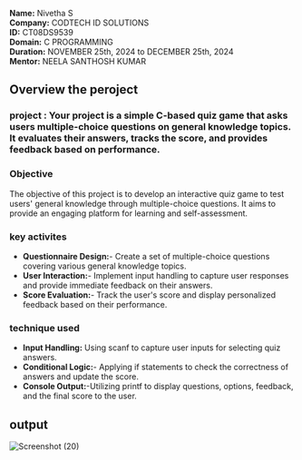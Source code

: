 **Name:** Nivetha S                                                                                                                                              
**Company:** CODTECH ID SOLUTIONS                                                                                                                                       
**ID:** CT08DS9539                                                                                                                                                     
**Domain:** C PROGRAMMING                                                                                                                                                   
**Duration:**  NOVEMBER 25th, 2024 to DECEMBER 25th, 2024                                                                                                                   
**Mentor:** NEELA SANTHOSH KUMAR                                                                                                                                             



## Overview the peroject

### project : Your project is a simple C-based quiz game that asks users multiple-choice questions on general knowledge topics. It evaluates their answers, tracks the score, and provides feedback based on performance.


### Objective 
The objective of this project is to develop an interactive quiz game to test users' general knowledge through multiple-choice questions. It aims to provide an engaging platform for learning and self-assessment.


### key activites 

- **Questionnaire Design:**- Create a set of multiple-choice questions covering various general knowledge topics.
- **User Interaction:**- Implement input handling to capture user responses and provide immediate feedback on their answers.
- **Score Evaluation:**- Track the user's score and display personalized feedback based on their performance.

### technique used 

- **Input Handling:** Using scanf to capture user inputs for selecting quiz answers.
- **Conditional Logic:**- Applying if statements to check the correctness of answers and update the score.
- **Console Output:**-Utilizing printf to display questions, options, feedback, and the final score to the user.

## output 
![Screenshot (20)](https://github.com/user-attachments/assets/86dc8d2d-dc80-4c02-b50a-7708862afdf1)




